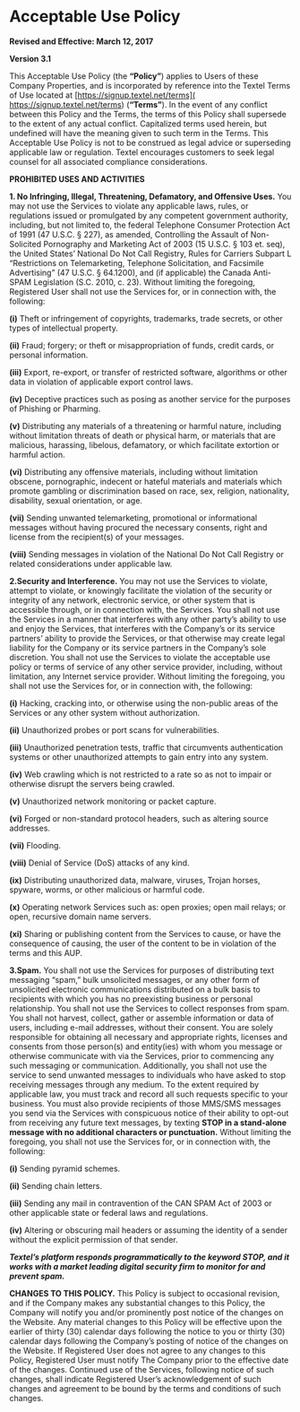 Acceptable Use Policy
=======================================

**Revised and Effective: March 12, 2017**

**Version 3.1**

This Acceptable Use Policy (the **“Policy”**) applies to Users of these Company Properties, and is incorporated by reference into the Textel Terms of Use located at [https://signup.textel.net/terms]( https://signup.textel.net/terms) (**“Terms”**). In the event of any conflict between this Policy and the Terms, the terms of this Policy shall supersede to the extent of any actual conflict.  Capitalized terms used herein, but undefined will have the meaning given to such term in the Terms. This Acceptable Use Policy is not to be construed as legal advice or superseding applicable law or regulation. Textel encourages customers to seek legal counsel for all associated compliance considerations.

**PROHIBITED USES AND ACTIVITIES**

**1. No Infringing, Illegal, Threatening, Defamatory, and Offensive Uses.** You may not use the Services to violate any applicable laws, rules, or regulations issued or promulgated by any competent government authority, including, but not limited to, the federal Telephone Consumer Protection Act of 1991 (47 U.S.C. § 227), as amended, Controlling the Assault of Non-Solicited Pornography and Marketing Act of 2003 (15 U.S.C. § 103 et. seq), the United States’ National Do Not Call Registry, Rules for Carriers Subpart L “Restrictions on Telemarketing, Telephone Solicitation, and Facsimile Advertising” (47 U.S.C. § 64.1200), and (if applicable) the Canada Anti-SPAM Legislation (S.C. 2010, c. 23). Without limiting the foregoing, Registered User shall not use the Services for, or in connection with, the following:

**(i)** Theft or infringement of copyrights, trademarks, trade secrets, or other types of intellectual property.

**(ii)** Fraud; forgery; or theft or misappropriation of funds, credit cards, or personal information.

**(iii)** Export, re-export, or transfer of restricted software, algorithms or other data in violation of applicable export control laws.

**(iv)** Deceptive practices such as posing as another service for the purposes of Phishing or Pharming.

**(v)** Distributing any materials of a threatening or harmful nature, including without limitation threats of death or physical harm, or materials that are malicious, harassing, libelous, defamatory, or which facilitate extortion or harmful action.

**(vi)** Distributing any offensive materials, including without limitation obscene, pornographic, indecent or hateful materials and materials which promote gambling or discrimination based on race, sex, religion, nationality, disability, sexual orientation, or age.

**(vii)** Sending unwanted telemarketing, promotional or informational messages without having procured the necessary consents, right and license from the recipient(s) of your messages.

**(viii)** Sending messages in violation of the National Do Not Call Registry or related considerations under applicable law.
 
**2.Security and Interference.** You may not use the Services to violate, attempt to violate, or knowingly facilitate the violation of the security or integrity of any network, electronic service, or other system that is accessible through, or in connection with, the Services. You shall not use the Services in a manner that interferes with any other party’s ability to use and enjoy the Services, that interferes with the Company’s or its service partners’ ability to provide the Services, or that otherwise may create legal liability for the Company or its service partners in the Company’s sole discretion. You shall not use the Services to violate the acceptable use policy or terms of service of any other service provider, including, without limitation, any Internet service provider. Without limiting the foregoing, you shall not use the Services for, or in connection with, the following:

**(i)** Hacking, cracking into, or otherwise using the non-public areas of the Services or any other system without authorization.

**(ii)** Unauthorized probes or port scans for vulnerabilities.

**(iii)** Unauthorized penetration tests, traffic that circumvents authentication systems or other unauthorized attempts to gain entry into any system.

**(iv)** Web crawling which is not restricted to a rate so as not to impair or otherwise disrupt the servers being crawled.

**(v)** Unauthorized network monitoring or packet capture.

**(vi)** Forged or non-standard protocol headers, such as altering source addresses. 

**(vii)** Flooding.

**(viii)** Denial of Service (DoS) attacks of any kind.

**(ix)** Distributing unauthorized data, malware, viruses, Trojan horses, spyware, worms, or other malicious or harmful code.

**(x)** Operating network Services such as: open proxies; open mail relays; or open, recursive domain name servers.

**(xi)** Sharing or publishing content from the Services to cause, or have the consequence of causing, the user of the content to be in violation of the terms and this AUP.
 
**3.Spam.** You shall not use the Services for purposes of distributing text messaging “spam,” bulk unsolicited messages, or any other form of unsolicited electronic communications distributed on a bulk basis to recipients with which you has no preexisting business or personal relationship. You shall not use the Services to collect responses from spam. You shall not harvest, collect, gather or assemble information or data of users, including e-mail addresses, without their consent. You are solely responsible for obtaining all necessary and appropriate rights, licenses and consents from those person(s) and entity(ies) with whom you message or otherwise communicate with via the Services, prior to commencing any such messaging or communication. Additionally, you shall not use the service to send unwanted messages to individuals who have asked to stop receiving messages through any medium. To the extent required by applicable law, you must track and record all such requests specific to your business. You must also provide recipients of those MMS/SMS messages you send via the Services with conspicuous notice of their ability to opt-out from receiving any future text messages, by texting **STOP in a stand-alone message with no additional characters or punctuation.** Without limiting the foregoing, you shall not use the Services for, or in connection with, the following:

**(i)** Sending pyramid schemes.

**(ii)** Sending chain letters.

**(iii)** Sending any mail in contravention of the CAN SPAM Act of 2003 or other applicable state or federal laws and regulations.

**(iv)** Altering or obscuring mail headers or assuming the identity of a sender without the explicit permission of that sender.

***Textel’s platform responds programmatically to the keyword STOP, and it works with a market leading digital security firm to monitor for and prevent spam.***
 
**CHANGES TO THIS POLICY.** This Policy is subject to occasional revision, and if the Company makes any substantial changes to this Policy, the Company will notify you and/or prominently post notice of the changes on the Website. Any material changes to this Policy will be effective upon the earlier of thirty (30) calendar days following the notice to you or thirty (30) calendar days following the Company’s posting of notice of the changes on the Website. If Registered User does not agree to any changes to this Policy, Registered User must notify The Company prior to the effective date of the changes. Continued use of the Services, following notice of such changes, shall indicate Registered User’s acknowledgement of such changes and agreement to be bound by the terms and conditions of such changes.

